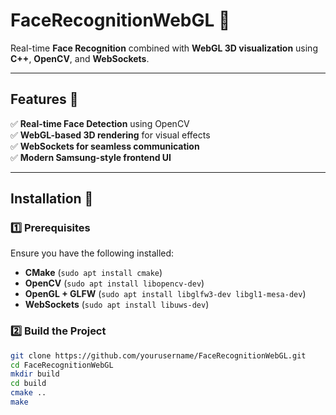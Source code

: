 # FaceRecognitionWebGL 🚀
Real-time **Face Recognition** combined with **WebGL 3D visualization** using **C++**, **OpenCV**, and **WebSockets**.

---

## Features 🎯
✅ **Real-time Face Detection** using OpenCV  
✅ **WebGL-based 3D rendering** for visual effects  
✅ **WebSockets for seamless communication**  
✅ **Modern Samsung-style frontend UI**  

---

## Installation 🔧

### 1️⃣ Prerequisites
Ensure you have the following installed:
- **CMake** (`sudo apt install cmake`)
- **OpenCV** (`sudo apt install libopencv-dev`)
- **OpenGL + GLFW** (`sudo apt install libglfw3-dev libgl1-mesa-dev`)
- **WebSockets** (`sudo apt install libuws-dev`)

### 2️⃣ Build the Project
```sh
git clone https://github.com/yourusername/FaceRecognitionWebGL.git
cd FaceRecognitionWebGL
mkdir build
cd build
cmake ..
make

